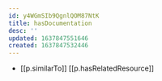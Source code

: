 ```yaml
---
id: y4WGmSIb9QgnlQOM87NtK
title: hasDocumentation
desc: ''
updated: 1637847551646
created: 1637847532446
---
```




- [[p.similarTo]] [[p.hasRelatedResource]]
